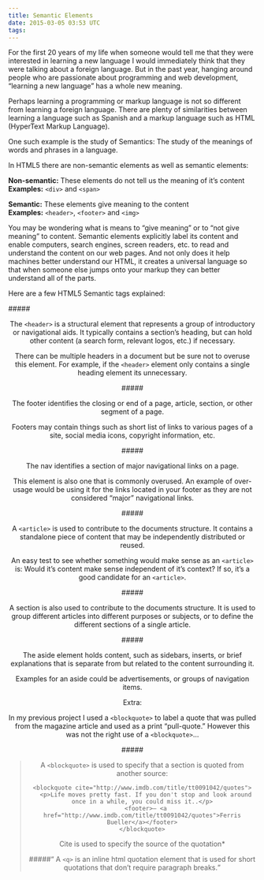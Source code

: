 ```yaml
---
title: Semantic Elements
date: 2015-03-05 03:53 UTC
tags:
---
```



For the first 20 years of my life when someone would tell me that they were interested in learning a new language I would immediately think that they were talking about a foreign language. But in the past year, hanging around people who are passionate about programming and web development, “learning a new language” has a whole new meaning. 

Perhaps learning a programming or markup language is not so different from learning a foreign language. There are plenty of similarities between learning a language such as Spanish and a markup language such as HTML (HyperText Markup Language). 

One such example is the study of Semantics: The study of the meanings of words and phrases in a language. 

In HTML5 there are non-semantic elements as well as semantic elements:

**Non-semantic:** These elements do not tell us the meaning of it’s content  
**Examples:** `<div>` and `<span>`

**Semantic:** These elements give meaning to the content  
**Examples:** `<header>`,  `<footer>` and `<img>`

You may be wondering what is means to “give meaning” or to “not give meaning” to content. Semantic elements explicitly label its content and enable computers, search engines, screen readers, etc. to read and understand the content on our web pages. And not only does it help machines better understand our HTML,  it creates a universal language so that when someone else jumps onto your markup they can better understand all of the parts.

Here are a few HTML5 Semantic tags explained:





#####<header>

The `<header>` is a structural element that represents a group of introductory or navigational aids. It typically contains a section’s heading, but can hold other content (a search form, relevant logos, etc.) if necessary. 

There can be multiple headers in a document but be sure not to overuse this element. For example, if the `<header>` element only contains a single heading element its unnecessary. 

#####<footer> 
The footer identifies the closing or end of a page, article, section, or other segment of a page.

Footers may contain things such as short list of links to various pages of a site, social media icons, copyright information, etc.

#####<nav> 
The nav identifies a section of major navigational links on a page. 

This element is also one that is commonly overused. An example of over-usage would be using it for the links located in your footer as they are not considered “major” navigational links.

#####<article> 
A `<article>` is used to contribute to the documents structure. It contains a standalone piece of content that may be independently distributed or reused. 

An easy test to see whether something would make sense as an `<article>` is:
Would it’s content make sense independent of it’s context? If so, it’s a good candidate for an `<article>`. 

#####<section> 
A section is also used to contribute to the documents structure. It is used to group different articles into different purposes or subjects, or to define the different sections of a single article.

#####<aside> 
The aside element holds content, such as sidebars, inserts, or brief explanations that is separate from but related to the content surrounding it. 

Examples for an aside could be advertisements, or groups of navigation items.

Extra: 

In my previous project I used a `<blockquote>` to label a quote that was pulled from the magazine article and used as a print “pull-quote.” However this was not the right use of a `<blockquote>`... 

#####<blockquote>
A `<blockquote>` is used to specify that a section is quoted from another source:

    <blockquote cite="http://www.imdb.com/title/tt0091042/quotes">
      <p>Life moves pretty fast. If you don't stop and look around once in a while, you could miss it..</p>
      <footer>— <a href="http://www.imdb.com/title/tt0091042/quotes">Ferris Bueller</a></footer>
    </blockquote>

Cite is used to specify the source of the quotation*

#####<q>
A `<q>` is an inline html quotation element that is used for short quotations that don’t require paragraph breaks.
